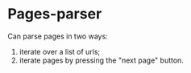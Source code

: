 # Pages-parser
Can parse pages in two ways:
1) iterate over a list of urls;
2) iterate pages by pressing the "next page" button.